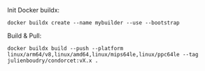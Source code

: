Init Docker buildx:
```shell
docker buildx create --name mybuilder --use --bootstrap
```

Build & Pull:
```shell
docker buildx build --push --platform linux/arm64/v8,linux/amd64,linux/mips64le,linux/ppc64le --tag julienboudry/condorcet:vX.x .
```